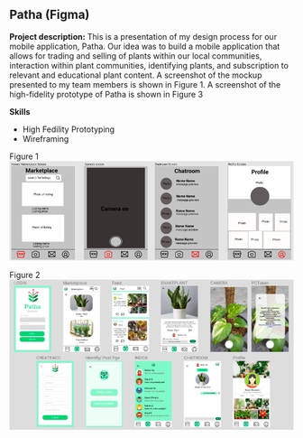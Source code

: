 ## Patha (Figma)

**Project description:** This is a presentation of my design process for our mobile application, Patha. Our idea was to 
build a mobile application that allows for trading and selling of plants within our local communities, interaction 
within plant communities, identifying plants, and subscription to relevant and educational plant content. A screenshot of the 
mockup presented to my team members is shown in Figure 1. A screenshot of the high-fidelity prototype of Patha is shown in Figure 3


**Skills**  
- High Fedility Prototyping 
- Wireframing

Figure 1
<br/>
<img src="images/PathaMockup.png?raw=true"/>
<br/>

Figure 2
<br/>
<img src="images/PathaPrototype.png?raw=true"/>
<br/>

